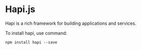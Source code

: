 # Hapi.js

Hapi is a rich framework for building applications and services.

To install hapi, use command:

`npm install hapi --save`
